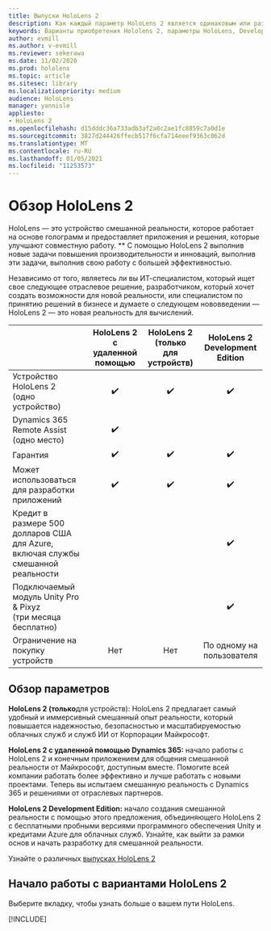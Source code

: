 ```yaml
---
title: Выпуски HoloLens 2
description: Как каждый параметр HoloLens 2 является одинаковым или разным и что делать после его получения.
keywords: Варианты приобретения Hololens 2, параметры HoloLens, Developer Edition
author: evmill
ms.author: v-evmill
ms.reviewer: sekerawa
ms.date: 11/02/2020
ms.prod: hololens
ms.topic: article
ms.sitesec: library
ms.localizationpriority: medium
audience: HoloLens
manager: yannisle
appliesto:
- HoloLens 2
ms.openlocfilehash: d15dddc36a733adb3af2a0c2ae1fc8859c7a0d1e
ms.sourcegitcommit: 3827d244426ffecb517f6cfa714eeef9363c062d
ms.translationtype: MT
ms.contentlocale: ru-RU
ms.lasthandoff: 01/05/2021
ms.locfileid: "11253573"
---
```

# Обзор HoloLens 2

HoloLens — это устройство смешанной реальности, которое работает на основе голограмм и предоставляет приложения и решения, которые улучшают совместную работу. ** С помощью HoloLens 2 выполнив новые задачи повышения производительности и инноваций, выполнив эти задачи, выполнив свою работу с большей эффективностью.

Независимо от того, являетесь ли вы ИТ-специалистом, который ищет свое следующее отраслевое решение, разработчиком, который хочет создать возможности для новой реальности, или специалистом по принятию решений в бизнесе и думаете о следующем нововведении — HoloLens 2 — это новая реальность для вычислений. [](https://www.microsoft.com/hololens/apps) [](https://www.microsoft.com/hololens/developers) [](https://www.microsoft.com/hololens/apps) 

|                                                         | HoloLens 2 с удаленной помощью | HoloLens 2 (только для устройств) | HoloLens 2 Development Edition |
|---------------------------------------------------------|:-----------------------------:|:------------------------:|:------------------------------:|
| Устройство HoloLens 2 <br>(одно устройство)                      |               ✔️               |             ✔️            |                ✔️               |
| Dynamics 365 Remote Assist<br>(одно место)                |               ✔️               |                          |                                |
| Гарантия                                                |               ✔️               |             ✔️            |                ✔️               |
| Может использоваться для разработки приложений                                 |               ✔️               |             ✔️            |                ✔️               |
| Кредит в размере 500 долларов США для Azure, включая службы смешанной реальности |                               |                          |                ✔️               |
| Подключаемый модуль Unity Pro & Pixyz <br>(три месяца бесплатно)        |                               |                          |                ✔️               |
| Ограничение на покупку устройств                                   |              Нет             |           Нет           |          По одному на пользователя          |

## Обзор параметров

**HoloLens 2 (только**для устройств): HoloLens 2 предлагает самый удобный и иммерсивный смешанный опыт реальности, который повышается надежностью, безопасностью и масштабируемостью облачных служб и служб ИИ от Корпорации Майкрософт.

**HoloLens 2 с удаленной помощью Dynamics 365:** начало работы с HoloLens 2 и конечным приложением для общения смешанной реальности от Майкрософт, доступным вместе. Помогите всей компании работать более эффективно и лучше работать с новыми проектами. Теперь вы испытаем смешанную реальность с Dynamics 365 и решениями от отраслевых партнеров.

**HoloLens 2 Development Edition:** начало создания смешанной реальности с помощью этого предложения, объединяющего HoloLens 2 с бесплатными пробными версиями программного обеспечения Unity и кредитами Azure для облачных служб. Узнайте, как выйти за рамки основ и начать разработку для смешанной реальности.

Узнайте о различных [выпусках HoloLens 2](https://www.microsoft.com/hololens/buy)

## Начало работы с вариантами HoloLens 2
Выберите вкладку, чтобы узнать больше о вашем пути HoloLens.

[!INCLUDE[](includes/options-overview.md)]